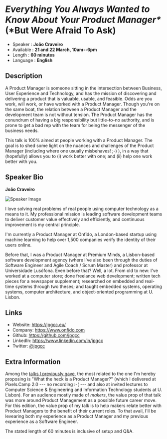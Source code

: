 _Everything You Always Wanted to Know About Your Product Manager*_ (*But Were Afraid To Ask)
=========================

* Speaker   : **João Craveiro**
* Available : **21 and 22 March, 10am--6pm**
* Length    : **60 minutes**
* Language  : **English**

Description
-----------

A Product Manager is someone sitting in the intersection between Business, User Experience and Technology, and has the mission of discovering and delivering a product that is valuable, usable, and feasible. Odds are you work, will work, or have worked with a Product Manager. Though you're on the same boat, the relation between a Product Manager and the development team is not without tension. The Product Manager has the conundrum of having a big responsibility but little-to-no authority, and is prone to get a bad rep with the team for being the messenger of the business needs.

This talk is 100% aimed at people working with a Product Manager. The goal is to shed some light on the nuances and challenges of the Product Manager (including where one usually misbehaves! ;-) ), in a way that (hopefully) allows you to (i) work better with one; and (ii) help one work better with you.

Speaker Bio
-----------

**João Craveiro**

![Speaker Image](https://raw.githubusercontent.com/jpgcc/jpgcc.github.io/master/img/me.jpg)

I love solving real problems of real people using computer technology as a means to it. My professional mission is leading software development teams to deliver customer value effectively and efficiently, and continuous improvement is my central principle.

I'm currently a Product Manager at Onfido, a London-based startup using machine learning to help over 1,500 companies verify the identity of their users online.

Before that, I was a Product Manager at Premium Minds, a Lisbon-based software development agency (where I've also been through the duties of Software Engineer and Agile Coach / Scrum Master) and professor at Universidade Lusófona. Even before that? Well, a lot. From old to new: I've worked at a computer store; done freelance web development; written tech pieces for a newspaper supplement; researched on embedded and real-time systems through two theses; and taught embedded systems, operating systems, computer architecture, and object-oriented programming at U. Lisbon.

Links
-----

* Website: https://jpgcc.eu/
* Company: https://www.onfido.com
* Github: https://github.com/jpgcc
* LinkedIn: https://www.linkedin.com/in/jpgcc
* Twitter: [@jpgcc](https://twitter.com/jpgcc_)

Extra Information
-----------------

Among the [talks I previously gave](https://jpgcc.eu/talks/), the most related to the one I'm hereby proposing is "What the heck is a Product Manager?" (which I delivered at Pixels.Camp 2.0 --- no recording :-( --- and also at invited lectures to Computer Science & Engineering and Information Technology students at U. Lisbon). For an audience mostly made of *makers*, the value prop of that talk was more around Product Management as a possible future career move. For this edition, the value prop of my talk is to help makers relate better with Product Managers to the benefit of their current roles. To that avail, I'll be levearing both my experience as a Product Manager and my previous experience as a Software Engineer.

The stated length of 60 minutes is inclusive of setup and Q&A.